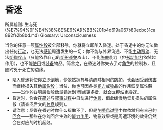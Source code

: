 # 昏迷

所属规则: 生与死 (%E7%94%9F%E4%B8%8E%E6%AD%BB%201b4d619a067b80ecbc31ca892fe2b8bd.md)
Glossary: Unconsciousness

当你的任意一项[属性骰](%E5%B1%9E%E6%80%A7%E9%AA%B0%201b3d619a067b80d2a1ebea63149d92fb.md)被全部移除，你就将立即陷入昏迷。处于昏迷中的你无法做出任何[行动](%E8%A1%8C%E5%8A%A8%201b5d619a067b80358481f4e8946e320c.md)，也无法[感知](%E6%84%9F%E7%9F%A5%201b5d619a067b807db5b1c3d177476720.md)周遭发生的一切：你不能与外界沟通、不能[主动移动](%E4%B8%BB%E5%8A%A8%E7%A7%BB%E5%8A%A8%201b3d619a067b80b1a07ac8b1451a4e9b.md)、无法[防御](%E9%98%B2%E5%BE%A1%201b4d619a067b80c1b469edf3fc8d5ea0.md)[攻击](%E6%94%BB%E5%87%BB%201b5d619a067b80ab8482e091a267f3f3.md)（只能依靠自己的[防护减免](%E9%98%B2%E6%8A%A4%E5%87%8F%E5%85%8D%201b4d619a067b80d9bcddf74f59410326.md)攻击）、不能[施展](%E6%96%BD%E5%B1%95%E8%83%BD%E5%8A%9B%201b3d619a067b80f38dccf027f026b32f.md)能力（但[被动能力](%E8%A2%AB%E5%8A%A8%E8%83%BD%E5%8A%9B%201b3d619a067b8041a000ebc294fff708.md)依然起作用），也不能[使用](%E4%BD%BF%E7%94%A8%201b3d619a067b80bbbbacd6817c707325.md)或[装备](%E8%A3%85%E5%A4%87%201b3d619a067b80f99057fe3412922dd5.md)物品。简言之，在昏迷时你失去了对[角色](%E8%A7%92%E8%89%B2%201b3d619a067b801b8c3fee60f31a5235.md)的控制权，且随时处于死亡的边缘。

- 陷入昏迷将使你立即[倒地](%E5%80%92%E5%9C%B0%201b3d619a067b808fafc8c6969c904b96.md)，你依然拥有与清醒时相同的[防护](%E9%98%B2%E6%8A%A4%201b3d619a067b806e8bd4c7265f5a00fa.md)，也会因受到[伤害](%E9%80%A0%E6%88%90%E4%BC%A4%E5%AE%B3%201b4d619a067b8092a3a9d4c4494aea00.md)而继续损失其他[属性骰](%E5%B1%9E%E6%80%A7%E9%AA%B0%201b3d619a067b80d2a1ebea63149d92fb.md)；当然，你也可因各类[能力](%E8%83%BD%E5%8A%9B%201b3d619a067b80139849d21869c19f49.md)或[物品](%E7%89%A9%E5%93%81%201b3d619a067b803f863edfb283e94d9a.md)的作用恢复属性骰——当你的各项属性骰数量都达到1颗或更多后，就会立即结束昏迷。
- 昏迷时，你会在[简述](%E7%AE%80%E8%BF%B0%E8%BF%87%E7%A8%8B%201b3d619a067b80df82dfd6601c10c345.md)与[叙事过程](%E5%8F%99%E4%BA%8B%E8%BF%87%E7%A8%8B%201b3d619a067b80e7a942d3ca0dce9e86.md)中自动进行[休息](%E4%BC%91%E6%81%AF%201b4d619a067b8047a261d7edd6bb5433.md)，借此缓慢地恢复损失的属性骰（请查阅后文的[休息](%E4%BC%91%E6%81%AF%201b4d619a067b8047a261d7edd6bb5433.md)规则）。
- 请注意：尽管在昏迷时你什么都做不了，但是在[瞬息过程](%E7%9E%AC%E6%81%AF%E8%BF%87%E7%A8%8B%201b3d619a067b80aaa52efa8a891fe3ad.md)中你依然拥有自己的[回合](%E5%9B%9E%E5%90%88%201b3d619a067b80d5b828fcef065cc971.md)——那些在你的回合生效的[能力作用](%E8%83%BD%E5%8A%9B%E4%BD%9C%E7%94%A8%201b3d619a067b80dc8bc6e50b0d9f7a33.md)、物品效果或是周遭环境的效果仍然会在对应的时机起效。